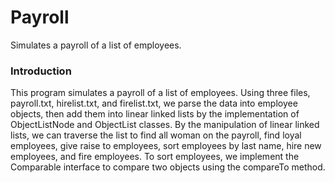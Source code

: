 # Payroll
Simulates a payroll of a list of employees.

<h3> Introduction </h3>

This program simulates a payroll of a list of employees. Using three files, payroll.txt, hirelist.txt, and firelist.txt, we parse the data into employee objects, then add them into linear linked lists by the implementation of ObjectListNode and ObjectList classes. By the manipulation of linear linked lists, we can traverse the list to find all woman on the payroll, find loyal employees, give raise to employees, sort employees by last name, hire new employees, and fire employees. To sort employees, we implement the Comparable interface to compare two objects using the compareTo method.
